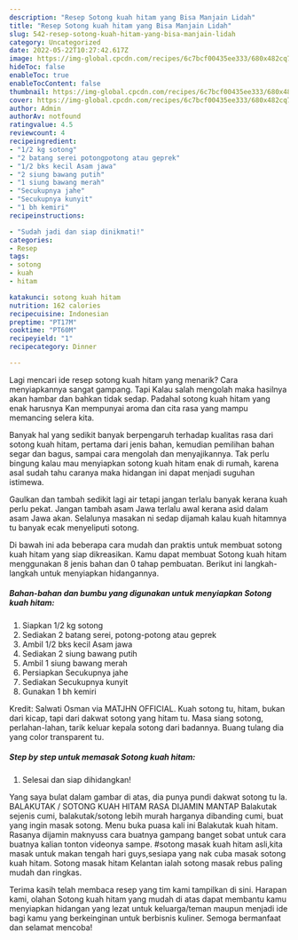 ```yaml
---
description: "Resep Sotong kuah hitam yang Bisa Manjain Lidah"
title: "Resep Sotong kuah hitam yang Bisa Manjain Lidah"
slug: 542-resep-sotong-kuah-hitam-yang-bisa-manjain-lidah
category: Uncategorized
date: 2022-05-22T10:27:42.617Z
image: https://img-global.cpcdn.com/recipes/6c7bcf00435ee333/680x482cq70/sotong-kuah-hitam-foto-resep-utama.jpg
hideToc: false
enableToc: true
enableTocContent: false
thumbnail: https://img-global.cpcdn.com/recipes/6c7bcf00435ee333/680x482cq70/sotong-kuah-hitam-foto-resep-utama.jpg
cover: https://img-global.cpcdn.com/recipes/6c7bcf00435ee333/680x482cq70/sotong-kuah-hitam-foto-resep-utama.jpg
author: Admin
authorAv: notfound
ratingvalue: 4.5
reviewcount: 4
recipeingredient:
- "1/2 kg sotong"
- "2 batang serei potongpotong atau geprek"
- "1/2 bks kecil Asam jawa"
- "2 siung bawang putih"
- "1 siung bawang merah"
- "Secukupnya jahe"
- "Secukupnya kunyit"
- "1 bh kemiri"
recipeinstructions:

- "Sudah jadi dan siap dinikmati!"
categories:
- Resep
tags:
- sotong
- kuah
- hitam

katakunci: sotong kuah hitam 
nutrition: 162 calories
recipecuisine: Indonesian
preptime: "PT17M"
cooktime: "PT60M"
recipeyield: "1"
recipecategory: Dinner

---
```



Lagi mencari ide resep sotong kuah hitam yang menarik? Cara menyiapkannya sangat gampang. Tapi Kalau salah mengolah maka hasilnya akan hambar dan bahkan tidak sedap. Padahal sotong kuah hitam yang enak harusnya Kan mempunyai aroma dan cita rasa yang mampu memancing selera kita.


Banyak hal yang sedikit banyak berpengaruh terhadap kualitas rasa dari sotong kuah hitam, pertama dari jenis bahan, kemudian pemilihan bahan segar dan bagus, sampai cara mengolah dan menyajikannya. Tak perlu bingung kalau mau menyiapkan sotong kuah hitam enak di rumah, karena asal sudah tahu caranya maka hidangan ini dapat menjadi suguhan istimewa.

Gaulkan dan tambah sedikit lagi air tetapi jangan terlalu banyak kerana kuah perlu pekat. Jangan tambah asam Jawa terlalu awal kerana asid dalam asam Jawa akan. Selalunya masakan ni sedap dijamah kalau kuah hitamnya tu banyak ecak menyeliputi sotong.


Di bawah ini ada beberapa cara mudah dan praktis untuk membuat sotong kuah hitam yang siap dikreasikan. Kamu dapat membuat Sotong kuah hitam menggunakan 8 jenis bahan dan 0 tahap pembuatan. Berikut ini langkah-langkah untuk menyiapkan hidangannya.

<!--inarticleads1-->

##### Bahan-bahan dan bumbu yang digunakan untuk menyiapkan Sotong kuah hitam:

1. Siapkan 1/2 kg sotong
1. Sediakan 2 batang serei, potong-potong atau geprek
1. Ambil 1/2 bks kecil Asam jawa
1. Sediakan 2 siung bawang putih
1. Ambil 1 siung bawang merah
1. Persiapkan Secukupnya jahe
1. Sediakan Secukupnya kunyit
1. Gunakan 1 bh kemiri


Kredit: Salwati Osman via MATJHN OFFICIAL. Kuah sotong tu, hitam, bukan dari kicap, tapi dari dakwat sotong yang hitam tu. Masa siang sotong, perlahan-lahan, tarik keluar kepala sotong dari badannya. Buang tulang dia yang color transparent tu. 

<!--inarticleads2-->

##### Step by step untuk memasak Sotong kuah hitam:


1. Selesai dan siap dihidangkan!

Yang saya bulat dalam gambar di atas, dia punya pundi dakwat sotong tu la. BALAKUTAK / SOTONG KUAH HITAM RASA DIJAMIN MANTAP Balakutak sejenis cumi, balakutak/sotong lebih murah harganya dibanding cumi, buat yang ingin masak sotong. Menu buka puasa kali ini Balakutak kuah hitam. Rasanya dijamin maknyuss cara buatnya gampang banget sobat untuk cara buatnya kalian tonton videonya sampe. #sotong masak kuah hitam asli,kita masak untuk makan tengah hari guys,sesiapa yang nak cuba masak sotong kuah hitam. Sotong masak hitam Kelantan ialah sotong masak rebus paling mudah dan ringkas. 

Terima kasih telah membaca resep yang tim kami tampilkan di sini. Harapan kami, olahan Sotong kuah hitam yang mudah di atas dapat membantu kamu menyiapkan hidangan yang lezat untuk keluarga/teman maupun menjadi ide bagi kamu yang berkeinginan untuk berbisnis kuliner. Semoga bermanfaat dan selamat mencoba!
